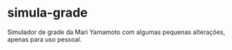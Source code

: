 # simula-grade
Simulador de grade da Mari Yamamoto com algumas pequenas alterações, apenas para uso pessoal.
